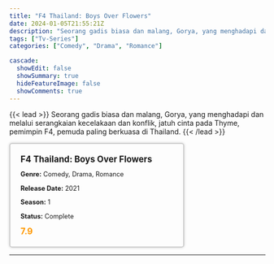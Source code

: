 ```yaml
---
title: "F4 Thailand: Boys Over Flowers"
date: 2024-01-05T21:55:21Z
description: "Seorang gadis biasa dan malang, Gorya, yang menghadapi dan melalui serangkaian kecelakaan dan konflik, jatuh cinta pada Thyme, pemimpin F4, pemuda paling berkuasa di Thailand."
tags: ["Tv-Series"]
categories: ["Comedy", "Drama", "Romance"]

cascade:
  showEdit: false
  showSummary: true
  hideFeatureImage: false
  showComments: true
---
```


{{< lead >}}
Seorang gadis biasa dan malang, Gorya, yang menghadapi dan melalui serangkaian kecelakaan dan konflik, jatuh cinta pada Thyme, pemimpin F4, pemuda paling berkuasa di Thailand.
{{< /lead >}}

<style>

/* CSS for the movie information box */
        .movie-box {
            width: 300px;
            padding: 20px;
            border: 2px solid #ccc; /* Border added */
            border-radius: 5px;
            box-shadow: 0 0 5px rgba(0, 0, 0, 0.2);
        }

        /* CSS for movie title */
        .movie-title {
            font-size: 1.2em;
            font-weight: bold;
            margin-bottom: 10px;
        }

        /* CSS for movie details */
        .movie-details {
            font-size: 0.9em;
            margin-bottom: 10px;
        }

        /* CSS for movie rating */
        .movie-rating {
            font-size: 1.2em;
            font-weight: bold;
            color: #ff9900; /* IMDb's rating color */
        }
</style>

 <div class="movie-box">
        <div class="movie-title">F4 Thailand: Boys Over Flowers</div>
        <div class="movie-details">
            <p><strong>Genre:</strong> Comedy, Drama, Romance</p>
            <p><strong>Release Date:</strong> 2021</p>
            <p><strong>Season:</strong> 1</p>
            <p><strong>Status:</strong> Complete</p>
        </div>
        <div class="movie-rating">7.9</div>
    </div>

---